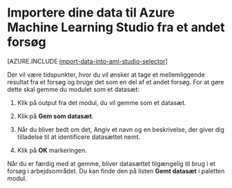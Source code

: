 <properties
    pageTitle="Importere data til Machine Learning Studio fra et andet forsøg | Microsoft Azure"
    description="Sådan gemmer kursus data i Azure Machine Learning Studio og bruge det i et andet forsøg."
    keywords="importere data, data, datakilder, kursus data"
    services="machine-learning"
    documentationCenter=""
    authors="garyericson"
    manager="jhubbard"
    editor="cgronlun"/>

<tags
    ms.service="machine-learning"
    ms.workload="data-services"
    ms.tgt_pltfrm="na"
    ms.devlang="na"
    ms.topic="article"
    ms.date="09/16/2016"
    ms.author="garye;bradsev" />


# <a name="import-your-data-into-azure-machine-learning-studio-from-another-experiment"></a>Importere dine data til Azure Machine Learning Studio fra et andet forsøg

[AZURE.INCLUDE [import-data-into-aml-studio-selector](../../includes/machine-learning-import-data-into-aml-studio.md)]


Der vil være tidspunkter, hvor du vil ønsker at tage et mellemliggende resultat fra et forsøg og bruge det som en del af et andet forsøg.  For at gøre dette skal gemme du modulet som et datasæt:

1. Klik på output fra det modul, du vil gemme som et datasæt.

2. Klik på **Gem som datasæt**.

3. Når du bliver bedt om det, Angiv et navn og en beskrivelse, der giver dig tilladelse til at identificere datasættet nemt.

4. Klik på **OK** markeringen.

Når du er færdig med at gemme, bliver datasættet tilgængelig til brug i et forsøg i arbejdsområdet. Du kan finde den på listen **Gemt datasæt** i paletten modul.

